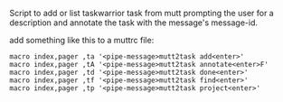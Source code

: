 Script to add or list taskwarrior task from mutt prompting the user for a description and annotate the task with the message's message-id.

add something like this to a muttrc file:

```muttrc
macro index,pager ,ta '<pipe-message>mutt2task add<enter>'
macro index,pager ,tA '<pipe-message>mutt2task annotate<enter>F'
macro index,pager ,td '<pipe-message>mutt2task done<enter>'
macro index,pager ,tf '<pipe-message>mutt2task find<enter>'
macro index,pager ,tp '<pipe-message>mutt2task project<enter>'
```
